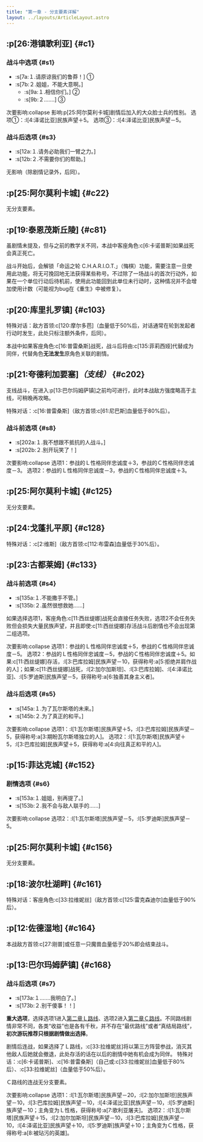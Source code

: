 ```yaml
---
title: "第一章 - 分支要素详解"
layout: ../layouts/ArticleLayout.astro
---
```


<!-- 「你要让我脏了自己的手么」 -->


## :p[26:港镇歌利亚] {#c1} <!--1_0-->

### 战斗中选项 {#s1}

* :s[7a:１.请原谅我们的鲁莽！] ①
* :s[7b:２.姐姐，不能大意啊。]
  * :s[9a:１.相信你们。] ②
  * :s[9b:２.……] ③

次要影响:collapse
影响:p[25:阿尔莫利卡城]剧情后加入的大众脸士兵的性别。
选项①：:l[4:泽诺比亚]民族声望＋5。
选项③：:l[4:泽诺比亚]民族声望－5。

### 战斗后选项 {#s3}

* :s[12a:１.请务必助我们一臂之力。]
* :s[12b:２.不需要你们的帮助。]

无影响（除剧情记录外，后同）。


## :p[25:阿尔莫利卡城] {#c22} <!--1_11_g-->

无分支要素。<!--~~如果不希望自主行动的客座角色们杀得太凶，可以卸了他们的武器。~~-->


## :p[19:泰恩茂斯丘陵] {#c81} <!--1_29_a-->

虽剧情未提及，但与之前的教学关不同，本战中客座角色:c[6:卡诺普斯]如果战死会真正死亡。

战斗开始后，会解锁「命运之轮 C.H.A.R.I.O.T.」（悔棋）功能，需要注意一旦使用此功能，将无可挽回地无法获得某些称号。不过除了一场战斗的首次行动外，如果在一个单位行动后待机前，使用此功能回到此单位未行动时，这种情况并不会增加使用计数（可能视为bug在《重生》中被修复）。


## :p[20:库里扎罗镇] {#c103} <!--1_33_a-->

特殊对话：敌方首领:c[120:摩尔多芭]（血量低于50%后，对话通常在轮到发起者行动时发生，此处只标注额外条件，后同）。

本战中如果客座角色:c[16:普雷桑斯]战死，战斗后将由:c[135:菲莉西娅]代替成为同伴，代替角色**无法发生**原角色关联的剧情。


## :p[21:夸德利加要塞]*（支线）* {#c202} <!--1_100-->

支线战斗，在进入:p[13:巴尔玛姆萨镇]之前均可进行，此时本战敌方强度略高于主线，可稍晚再攻略。

特殊对话：:c[16:普雷桑斯]（敌方首领:c[61:尼巴斯]血量低于80%后）。


### 战斗前选项 {#s8}

* :s[202a:１.我不想跟不抵抗的人战斗。]
* :s[202b:２.别开玩笑了！]

次要影响:collapse
选项1：参战的Ｌ性格同伴忠诚度＋3，参战的Ｃ性格同伴忠诚度－3。
选项2：参战的Ｌ性格同伴忠诚度－3，参战的Ｃ性格同伴忠诚度＋3。


## :p[25:阿尔莫利卡城] {#c125} <!--1_38-->

无分支要素。


## :p[24:戈蓬扎平原] {#c128} <!--1_39-->

特殊对话：:c[2:维斯]（敌方首领:c[112:布雷森]血量低于30%后）。


## :p[23:古都莱姆] {#c133} <!--1_43_a-->

### 战斗前选项 {#s4}

* :s[135a:１.不能撒手不管。]
* :s[135b:２.虽然很想救她……]

如果选择选项1，客座角色:c[11:西丝缇娜]战死会直接任务失败，选项2不会任务失败但会损失大量民族声望，并且即使:c[11:西丝缇娜]存活战斗后剧情也不会出现第二组选项。

次要影响:collapse
选项1：参战的Ｌ性格同伴忠诚度＋5，参战的Ｃ性格同伴忠诚度－5。
选项2：参战的Ｌ性格同伴忠诚度－5，参战的Ｃ性格同伴忠诚度＋5。如果:c[11:西丝缇娜]存活，:l[3:巴库拉姆]民族声望－10，获得称号:a[5:拒绝并肩作战的人]；如果:c[11:西丝缇娜]战死，:l[2:加尔加斯坦]、:l[3:巴库拉姆]、:l[4:泽诺比亚]、:l[5:罗迪斯]民族声望－5，获得称号:a[6:独善其身主义者]。

### 战斗后选项 {#s5}

* :s[145a:１.为了瓦尔斯塔的未来。]
* :s[145b:２.为了真正的和平。]

次要影响:collapse
选项1：:l[1:瓦尔斯塔]民族声望＋5，:l[3:巴库拉姆]民族声望－5，获得称号:a[3:期盼瓦尔斯塔独立的人]。
选项2：:l[1:瓦尔斯塔]民族声望＋5，:l[3:巴库拉姆]民族声望＋5，获得称号:a[4:向往真正和平的人]。


## :p[15:菲达克城] {#c152} <!--1_53-->

### 剧情选项 {#s6}

* :s[153a:１.姐姐，别再提了。]
* :s[153b:２.我不会与敌人联手的……]

次要影响:collapse
选项2：:l[1:瓦尔斯塔]民族声望－5，:l[5:罗迪斯]民族声望－5。


## :p[25:阿尔莫利卡城] {#c156} <!--1_59-->

无分支要素。


## :p[18:波尔杜湖畔] {#c161} <!--1_61-->

特殊对话：客座角色:c[33:拉维妮丝]（敌方首领:c[125:雷克森迪尔]血量低于90%后）。


## :p[12:佐德湿地] {#c164} <!--1_64-->

本战敌方首领:c[27:刚普]或任意一只魔兽血量低于20%即会结束战斗。


## :p[13:巴尔玛姆萨镇] {#c168} <!--1_68-->

### 战斗后选项 {#s7}

* :s[173a:１.……我明白了。]
* :s[173b:２.别干傻事！！]

**重大选项**，选择选项1进入[第二章Ｌ路线](./optiondetails-2l)、选项2进入[第二章Ｃ路线](./optiondetails-2c)。不同路线剧情非常不同，各类“收益”也是各有千秋，并不存在“最优路线”或者“真结局路线”，**初次游玩推荐只根据剧情做出选择**。

剧情后连战，如果选择了Ｌ路线，:c[33:拉维妮丝]将以第三方阵营参战，消灭其他敌人后她就会撤退，此处存活的话在以后的剧情中她有机会成为同伴。
特殊对话：:c[6:卡诺普斯]、:c[16:普雷桑斯]（自己或:c[33:拉维妮丝]血量低于80%后）、:c[33:拉维妮丝]（血量低于50%后）。

Ｃ路线的连战无分支要素。

次要影响:collapse
选项1：:l[1:瓦尔斯塔]民族声望－20，:l[2:加尔加斯坦]民族声望－10，:l[3:巴库拉姆]民族声望－10，:l[4:泽诺比亚]民族声望－10，:l[5:罗迪斯]族声望－10；主角变为Ｌ性格，获得称号:a[7:歌利亚屠夫]。
选项2：:l[1:瓦尔斯塔]民族声望＋15，:l[2:加尔加斯坦]民族声望－10，:l[3:巴库拉姆]民族声望－10，:l[4:泽诺比亚]民族声望＋10，:l[5:罗迪斯]族声望＋10；主角变为Ｃ性格，获得称号:a[8:被玷污的英雄]。
